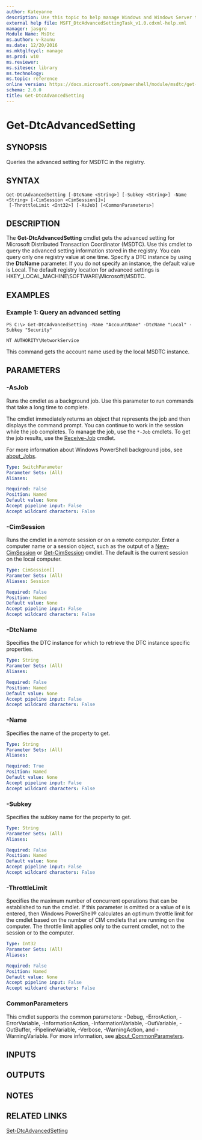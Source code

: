 ```yaml
---
author: Kateyanne
description: Use this topic to help manage Windows and Windows Server technologies with Windows PowerShell.
external help file: MSFT_DtcAdvancedSettingTask_v1.0.cdxml-help.xml
manager: jasgro
Module Name: MsDtc
ms.author: v-kaunu
ms.date: 12/20/2016
ms.mktglfcycl: manage
ms.prod: w10
ms.reviewer: 
ms.sitesec: library
ms.technology: 
ms.topic: reference
online version: https://docs.microsoft.com/powershell/module/msdtc/get-dtcadvancedsetting?view=windowsserver2022-ps&wt.mc_id=ps-gethelp
schema: 2.0.0
title: Get-DtcAdvancedSetting
---
```


# Get-DtcAdvancedSetting

## SYNOPSIS
Queries the advanced setting for MSDTC in the registry.

## SYNTAX

```
Get-DtcAdvancedSetting [-DtcName <String>] [-Subkey <String>] -Name <String> [-CimSession <CimSession[]>]
 [-ThrottleLimit <Int32>] [-AsJob] [<CommonParameters>]
```

## DESCRIPTION
The **Get-DtcAdvancedSetting** cmdlet gets the advanced setting for Microsoft Distributed Transaction Coordinator (MSDTC).
Use this cmdlet to query the advanced setting information stored in the registry.
You can query only one registry value at one time.
Specify a DTC instance by using the **DtcName** parameter.
If you do not specify an instance, the default value is Local.
The default registry location for advanced settings is HKEY_LOCAL_MACHINE\SOFTWARE\Microsoft\MSDTC.

## EXAMPLES

### Example 1: Query an advanced setting
```
PS C:\> Get-DtcAdvancedSetting -Name "AccountName" -DtcName "Local" -Subkey "Security" 

NT AUTHORITY\NetworkService
```

This command gets the account name used by the local MSDTC instance.

## PARAMETERS

### -AsJob
Runs the cmdlet as a background job. Use this parameter to run commands that take a long time to complete. 

The cmdlet immediately returns an object that represents the job and then displays the command prompt. 
You can continue to work in the session while the job completes. 
To manage the job, use the `*-Job` cmdlets. 
To get the job results, use the [Receive-Job](https://go.microsoft.com/fwlink/?LinkID=113372) cmdlet. 

For more information about Windows PowerShell background jobs, see [about_Jobs](https://go.microsoft.com/fwlink/?LinkID=113251).

```yaml
Type: SwitchParameter
Parameter Sets: (All)
Aliases: 

Required: False
Position: Named
Default value: None
Accept pipeline input: False
Accept wildcard characters: False
```

### -CimSession
Runs the cmdlet in a remote session or on a remote computer.
Enter a computer name or a session object, such as the output of a [New-CimSession](https://go.microsoft.com/fwlink/p/?LinkId=227967) or [Get-CimSession](https://go.microsoft.com/fwlink/p/?LinkId=227966) cmdlet.
The default is the current session on the local computer.

```yaml
Type: CimSession[]
Parameter Sets: (All)
Aliases: Session

Required: False
Position: Named
Default value: None
Accept pipeline input: False
Accept wildcard characters: False
```

### -DtcName
Specifies the DTC instance for which to retrieve the DTC instance specific properties.

```yaml
Type: String
Parameter Sets: (All)
Aliases: 

Required: False
Position: Named
Default value: None
Accept pipeline input: False
Accept wildcard characters: False
```

### -Name
Specifies the name of the property to get.

```yaml
Type: String
Parameter Sets: (All)
Aliases: 

Required: True
Position: Named
Default value: None
Accept pipeline input: False
Accept wildcard characters: False
```

### -Subkey
Specifies the subkey name for the property to get.

```yaml
Type: String
Parameter Sets: (All)
Aliases: 

Required: False
Position: Named
Default value: None
Accept pipeline input: False
Accept wildcard characters: False
```

### -ThrottleLimit
Specifies the maximum number of concurrent operations that can be established to run the cmdlet.
If this parameter is omitted or a value of `0` is entered, then Windows PowerShell® calculates an optimum throttle limit for the cmdlet based on the number of CIM cmdlets that are running on the computer.
The throttle limit applies only to the current cmdlet, not to the session or to the computer.

```yaml
Type: Int32
Parameter Sets: (All)
Aliases: 

Required: False
Position: Named
Default value: None
Accept pipeline input: False
Accept wildcard characters: False
```

### CommonParameters
This cmdlet supports the common parameters: -Debug, -ErrorAction, -ErrorVariable, -InformationAction, -InformationVariable, -OutVariable, -OutBuffer, -PipelineVariable, -Verbose, -WarningAction, and -WarningVariable. For more information, see [about_CommonParameters](https://go.microsoft.com/fwlink/?LinkID=113216).

## INPUTS

## OUTPUTS

## NOTES

## RELATED LINKS

[Set-DtcAdvancedSetting](./Set-DtcAdvancedSetting.md)

